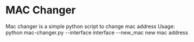 # MAC Changer

Mac changer is a simple python script to change mac address
Usage:
      python mac-changer.py --interface interface --new_mac new mac address


